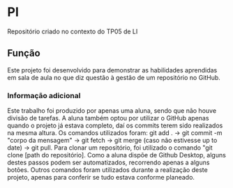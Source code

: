 # PI
Repositório criado no contexto do TP05 de LI

## Função

Este projeto foi desenvolvido para demonstrar as habilidades aprendidas em sala de aula no que diz questão à gestão de um repositório no GitHub.

### Informação adicional

Este trabalho foi produzido por apenas uma aluna, sendo que não houve divisão de tarefas. A aluna também optou por utilizar o GitHub apenas quando o projeto já estava completo, daí os commits terem sido realizados na mesma altura. 
Os comandos utilizados foram: git add . -> git commit -m "corpo da mensagem" -> git fetch -> git merge (caso não estivesse up to date) -> git pull. 
Para clonar um repositório, foi utilizado o comando "git clone [path do repositório]. Como a aluna dispõe de Github Desktop, alguns destes passos podem ser automatizados, recorrendo apenas a alguns botões.
Outros comandos foram utilizados durante a realização deste projeto, apenas para conferir se tudo estava conforme planeado.

